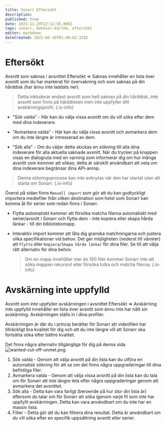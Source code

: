 ```yaml
---
title: Sonarr Eftersökt
description: 
published: true
date: 2021-11-29T22:12:55.806Z
tags: sonarr, behöver-kärlek, eftersökt
editor: markdown
dateCreated: 2021-06-10T01:40:02.329Z
---
```


# Eftersökt

Avsnitt som saknas i avsnittet Eftersökt => Saknas innehåller en lista över avsnitt som du har markerat för övervakning och som saknas på din hårddisk (har ännu inte laddats ner).

> Detta inkluderar endast avsnitt som helt saknas på din hårddisk, inte avsnitt som finns på hårddisken men inte uppfyller ditt avskärningsprofil.
{.is-info}

- "Sök valda" - Här kan du välja vissa avsnitt om du vill söka efter dem med dina indexerare.

- "Avmarkera valda" - Här kan du välja vissa avsnitt och avmarkera dem om du inte längre är intresserad av dem.

- "Sök alla" - Om du väljer detta skickas en sökning till alla dina indexerare för alla aktuella saknade avsnitt. När du trycker på knappen visas en dialogruta med en varning som informerar dig om hur många avsnitt som kommer att sökas; detta är särskilt användbart att veta om dina indexerare begränsar dina API-anrop.

> Denna sökningsprocess kan inte avbrytas när den har startat utan att starta om Sonarr.
{.is-info}

Överst på sidan finns `Manuell import` som gör att du kan godtyckligt importera mediefiler från vilken destination som helst som Sonarr kan komma åt för serier som redan finns i Sonarr.

- Flytta automatiskt kommer att försöka matcha filerna automatiskt med serier/avsnitt i Sonarr och flytta dem - inte kopiera eller skapa hårda länkar - till din biblioteksmapp.
- Interaktiv import kommer att låta dig granska matchningarna och justera olika specifikationer vid behov. Det ger möjligheten (nederst till vänster) att `Flytta` eller `Kopiera/Skapa hårda länkar` för dina filer. Se till att välja rätt alternativ för dina behov.
  
  > Om en mapp innehåller mer än 100 filer kommer Sonarr inte att söka mappen rekursivt eller försöka tolka och matcha filerna.
{.is-info}

# Avskärning inte uppfylld

Avsnitt som inte uppfyller avskärningen i avsnittet Eftersökt => Avskärning inte uppfylld innehåller en lista över avsnitt som ännu inte har nått sin avskärning. Avskärningen ställs in i dina profiler.

Avskärningen är där du i princip berättar för Sonarr att videofilen har tillräckligt bra kvalitet för dig och att du inte längre vill att Sonarr ska fortsätta söka efter bättre kvalitet.

Det finns några alternativ tillgängliga för dig på denna sida
![wanted-cut-off-unmet.png](/assets/sonarr/wanted-cut-off-unmet.png)

1. Sök valda - Genom att välja avsnitt på din lista kan du utföra en automatisk sökning för att se om det finns några uppgraderingar till dina befintliga filer.
1. Avmarkera valda - Genom att välja vissa avsnitt på din lista kan du tala om för Sonarr att inte längre leta efter några uppgraderingar genom att avmarkera det avsnittet.
1. Sök alla - Detta kan vara farligt (beroende på hur stor din lista är) eftersom du talar om för Sonarr att söka igenom varje fil som inte har uppfyllt avskärningen. Detta kan vara användbart om du inte har en massiv lista.
1. Filter - Detta gör att du kan filtrera dina resultat. Detta är användbart om du vill söka efter en specifik uppsättning avsnitt eller serier.